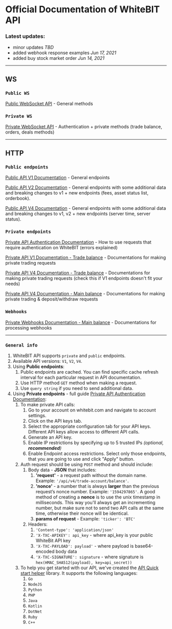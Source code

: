 # **Official Documentation of WhiteBIT API**

### Latest updates:
- minor updates *TBD*
- added webhook response examples *Jun 17, 2021*
- added buy stock market order *Jun 14, 2021*

___

## **WS**

### `Public WS`

[Public WebSocket API](./Public/websocket.md) - General methods

### `Private WS`

[Private WebSocket API](./Private/websocket.md) - Authentication + private methods (trade balance, orders, deals methods)

___

## **HTTP**

### `Public endpoints`

[Public API V1 Documentation](./Public/http-v1.md) - General endpoints

[Public API V2 Documentation](./Public/http-v2.md) - General endpoints with some additional data and breaking changes to v1 + new endpoints (fees, asset status list, orderbook).

[Public API V4 Documentation](./Public/http-v4.md) - General endpoints with some additional data and breaking changes to v1, v2 + new endpoints (server time, server status).

### `Private endpoints`

[Private API Authentication Documentation](./Private/http-auth.md) - How to use requests that require authentication on WhiteBIT (errors explained)

[Private API V1 Documentation - Trade balance](./Private/http-v1.md) - Documentations for making private trading requests

[Private API V4 Documentation - Trade balance](./Private/http-trade-v4.md) - Documentations for making private trading requests (check this if V1 endpoints doesn't fit your needs)

[Private API V4 Documentation - Main balance](./Private/http-main-v4.md) - Documentations for making private trading & deposit/withdraw requests

### `Webhooks`

[Private Webhooks Documentation - Main balance](./WebHook/web-hook.md) - Documentations for processing webhooks

---

### `General info`

1. WhiteBIT API supports `private` and `public` endpoints.
2. Available API versions: `V1`, `V2`, `V4`.
3. Using **Public endpoints**:
    1. Public endpoints are cached. You can find specific cache refresh interval for each particular request in API documentation.
    2. Use HTTP method `GET` method when making a request.
    3. Use `query string` if you need to send additional data.
4. Using **Private endpoints** - full guide [Private API Authentication Documentation](./Private/http-auth.md):
    1. To make private API calls:
        1. Go to your account on whitebit.com and navigate to account settings.
        2. Click on the API keys tab.
        3. Select the appropriate configuration tab for your API keys. Different API keys allow access to different API calls.
        4. Generate an API key.
        5. Enable IP restrictions by specifying up to 5 trusted IPs *(optional, **recommended**)*
        6. Enable Endpoint access restrictions. Select only those endpoints, that you are going to use and click "Apply" button.
    2. Auth request should be using `POST` method and should include:
        1. Body data - **JSON** that includes:
            1. **'request'** - a request path without the domain name. Example: `'/api/v4/trade-account/balance'`.
            2. **'nonce'** - a number that is always **larger** than the previous request’s nonce number. Example: `'1594297865'`. A good method of creating a **nonce** is to use the unix timestamp in milliseconds. This way you'll always get an incrementing number, but make sure not to send two API calls at the same time, otherwise their nonce will be identical.
            3. **params of request** - Example: `'ticker': 'BTC'`
        2. Headers:
            1. `'Content-type': 'application/json'`
            2. `'X-TXC-APIKEY': api_key` - where api_key is your public WhiteBit API key
            3. `'X-TXC-PAYLOAD': payload'` - where payload is base64-encoded body data
            4. `'X-TXC-SIGNATURE': signature` - where signature is `hex(HMAC_SHA512(payload), key=api_secret))`
    3. To help you get started with our API, we've created the [API Quick start helper](https://github.com/whitebit-exchange/api-quickstart) library. It supports the following languages:
        1. ``Go``
        2. ``NodeJS``
        3. ``Python``
        4. ``PHP``
        5. ``Java``
        6. ``Kotlin``
        7. ``DotNet``
        8. ``Ruby``
        9. ``C++``
